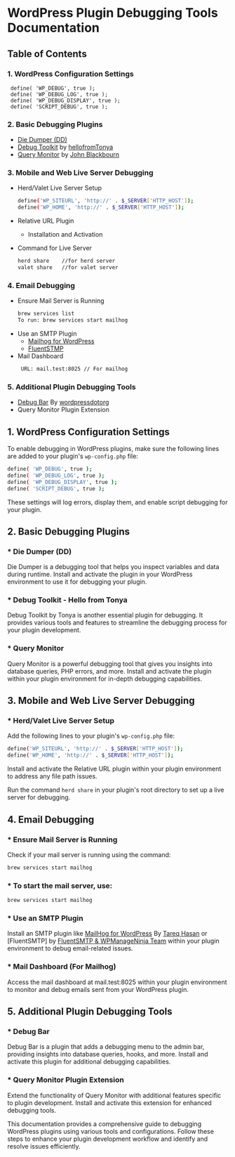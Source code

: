 # WordPress Plugin Debugging Tools Documentation
## Table of Contents
### 1. WordPress Configuration Settings
     define( 'WP_DEBUG', true );
     define( 'WP_DEBUG_LOG', true );
     define( 'WP_DEBUG_DISPLAY', true );
     define( 'SCRIPT_DEBUG', true );
### 2. Basic Debugging Plugins
  *  [Die Dumper (DD)](https://github.com/adreastrian/dd)
  *  [Debug Toolkit](https://wordpress.org/plugins/debug-toolkit/) by [hellofromTonya](https://knowthecode.io/)
  *  [Query Monitor](https://wordpress.org/plugins/query-monitor/) by [John Blackbourn](https://querymonitor.com/)
### 3. Mobile and Web Live Server Debugging
  * Herd/Valet Live Server Setup
     ```bash
     define('WP_SITEURL', 'http://' . $_SERVER['HTTP_HOST']);
     define('WP_HOME', 'http://' . $_SERVER['HTTP_HOST']);
     ```

  * Relative URL Plugin
     * Installation and Activation

  * Command for Live Server
      ```bash
      herd share    //for herd server
      valet share   //for valet server
      ```
### 4. Email Debugging
   * Ensure Mail Server is Running
       ```bash
       brew services list
       To run: brew services start mailhog
       ```
   * Use an SMTP Plugin 
     * [Mailhog for WordPress](https://wordpress.org/plugins/wp-mailhog-smtp/)
     * [FluentSTMP](https://wordpress.org/plugins/fluent-smtp/)
   * Mail Dashboard
     ```bash
      URL: mail.test:8025 // For mailhog
     ```
### 5. Additional Plugin Debugging Tools
   * [Debug Bar](https://wordpress.org/plugins/debug-bar/) By [wordpressdotorg](https://wordpress.org/)
   * Query Monitor Plugin Extension 


## 1. WordPress Configuration Settings
To enable debugging in WordPress plugins, make sure the following lines are added to your plugin's ``wp-config.php`` file:
```bash
define( 'WP_DEBUG', true );
define( 'WP_DEBUG_LOG', true );
define( 'WP_DEBUG_DISPLAY', true );
define( 'SCRIPT_DEBUG', true );
```

These settings will log errors, display them, and enable script debugging for your plugin.


## 2. Basic Debugging Plugins
### * Die Dumper (DD)
Die Dumper is a debugging tool that helps you inspect variables and data during runtime. Install and activate the plugin in your WordPress environment to use it for debugging your plugin.
### * Debug Toolkit - Hello from Tonya
Debug Toolkit by Tonya is another essential plugin for debugging. It provides various tools and features to streamline the debugging process for your plugin development.
### * Query Monitor
Query Monitor is a powerful debugging tool that gives you insights into database queries, PHP errors, and more. Install and activate the plugin within your plugin environment for in-depth debugging capabilities.


## 3. Mobile and Web Live Server Debugging
### * Herd/Valet Live Server Setup
Add the following lines to your plugin's ``wp-config.php`` file:
```bash
define('WP_SITEURL', 'http://' . $_SERVER['HTTP_HOST']);
define('WP_HOME', 'http://' . $_SERVER['HTTP_HOST']);
```
Install and activate the Relative URL plugin within your plugin environment to address any file path issues.

Run the command ``herd share`` in your plugin's root directory to set up a live server for debugging.


## 4. Email Debugging
### * Ensure Mail Server is Running
Check if your mail server is running using the command:
```bash
brew services start mailhog
```
### * To start the mail server, use:
```bash
brew services start mailhog
```

### * Use an SMTP Plugin
Install an SMTP plugin like [MailHog for WordPress](https://wordpress.org/plugins/wp-mailhog-smtp/) By [Tareq Hasan](https://tareq.co) or [FluentSMTP] by [FluentSMTP & WPManageNinja Team](https://fluentsmtp.com) within your plugin environment to debug email-related issues.

### * Mail Dashboard (For Mailhog)
Access the mail dashboard at mail.test:8025 within your plugin environment to monitor and debug emails sent from your WordPress plugin.


## 5. Additional Plugin Debugging Tools
### * Debug Bar
Debug Bar is a plugin that adds a debugging menu to the admin bar, providing insights into database queries, hooks, and more. Install and activate this plugin for additional debugging capabilities.
### * Query Monitor Plugin Extension
Extend the functionality of Query Monitor with additional features specific to plugin development. Install and activate this extension for enhanced debugging tools.

This documentation provides a comprehensive guide to debugging WordPress plugins using various tools and configurations. Follow these steps to enhance your plugin development workflow and identify and resolve issues efficiently.

